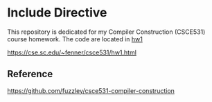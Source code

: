 # Include Directive

This repository is dedicated for my Compiler Construction (CSCE531) course homework. The code are located in [hw1](hw1)

https://cse.sc.edu/~fenner/csce531/hw1.html

## Reference

https://github.com/fuzzley/csce531-compiler-construction
